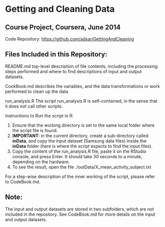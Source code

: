 Getting and Cleaning Data 
==================================================================
Course Project, Coursera, June 2014
-----------------------------------
Code Repository:   https://github.com/adsar/GettingAndCleaning

Files Included in this Repository:
---------------------------------
README.md
  top-level description of file contents, including the processing
  steps performed and where to find descriptions of input and output datasets.

CookBook.md
  describes the variables, and the data transformations or work 
  performed to clean up the data

run_analysis.R
  The script run_analysis.R is self-contained, in the sense that it
  does not call other scripts.

  Instructions to Run the script in R:
  1. Ensure that the working directory is set to the same local
     folder where the script file is found.
  2. **IMPORTANT:** in the current directory, create a sub-directory called **inData**, and copy the input dataset (Samsung data files) inside the **inData** folder (here is where the script expects to find the input files).
  3. Copy the content of the run_analysis.R file, paste it on
     the RStudio console, and press Enter.
     It should take 30 seconds to a minute, depending on the
     hardware.
  4. To see the result, open the file
     ./outData/X_mean_activity_subject.txt
  
  For a step-wise description of the inner working of the script, 
  please refer to CodeBook.md.

Note:
-----
The input and output datasets are stored in two subfolders,
which are not included in the repository. See CodeBook.md for 
more details on the input and output datasets.

